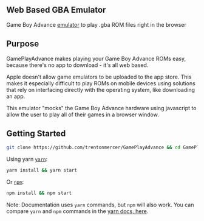 ## Web Based GBA Emulator
Game Boy Advance [emulator](https://en.wikipedia.org/wiki/Emulator) to play .gba ROM files right in the browser

## Purpose
GamePlayAdvance makes playing your Game Boy Advance ROMs easy, because there's no app to download - it's all web based.  
 
Apple doesn't allow game emulators to be uploaded to the app store. This makes it especially difficult to play ROMs on mobile devices using solutions that rely on interfacing directly with the operating system, like downloading an app. 

This emulator "mocks" the Game Boy Advance hardware using javascript to allow the user to play all of their games in a browser window. 

## Getting Started

```bash
git clone https://github.com/trentonmercer/GamePlayAdvance && cd GamePlayAdvance
```
Using yarn [`yarn`](https://yarnpkg.com/en/package/jest):

```bash
yarn install && yarn start
```

Or [`npm`](https://www.npmjs.com/package/jest):

```bash
npm install && npm start
```

Note: Documentation uses `yarn` commands, but `npm` will also work. You can compare `yarn` and `npm` commands in the [yarn docs, here](https://yarnpkg.com/en/docs/migrating-from-npm#toc-cli-commands-comparison).